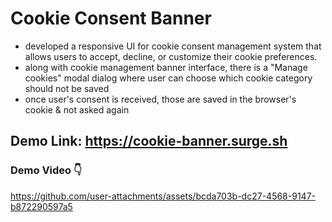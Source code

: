 # Cookie Consent Banner
 - developed a responsive UI for cookie consent management system that allows users to accept, decline, or customize their cookie preferences.
 - along with cookie management banner interface, there is a "Manage cookies" modal dialog where user can choose which cookie category should not be saved
 - once user's consent is received, those are saved in the browser's cookie & not asked again 


## Demo Link: https://cookie-banner.surge.sh

### Demo Video 👇
https://github.com/user-attachments/assets/bcda703b-dc27-4568-9147-b872290597a5

